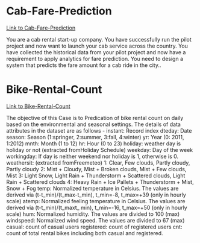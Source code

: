 
# Cab-Fare-Prediction

[Link to Cab-Fare-Prediction](https://github.com/sanjaytallolli/Cab-Fare-Prediction)

You are a cab rental start-up company. You have successfully run the pilot project and now want to launch your cab service across the country. You have collected the historical data from your pilot project and now have a requirement to apply analytics for fare prediction. You need to design a system that predicts the fare amount for a cab ride in the city..

# Bike-Rental-Count

[Link to Bike-Rental-Count](https://github.com/sanjaytallolli/Bike-Rental-Count)

The objective of this Case is to Predication of bike rental count on daily based on the environmental and seasonal settings. The details of data attributes in the dataset are as follows - instant: Record index dteday: Date season: Season (1:springer, 2:summer, 3:fall, 4:winter) yr: Year (0: 2011, 1:2012) mnth: Month (1 to 12) hr: Hour (0 to 23) holiday: weather day is holiday or not (extracted fromHoliday Schedule) weekday: Day of the week workingday: If day is neither weekend nor holiday is 1, otherwise is 0. weathersit: (extracted fromFreemeteo) 1: Clear, Few clouds, Partly cloudy, Partly cloudy 2: Mist + Cloudy, Mist + Broken clouds, Mist + Few clouds, Mist 3: Light Snow, Light Rain + Thunderstorm + Scattered clouds, Light Rain + Scattered clouds 4: Heavy Rain + Ice Pallets + Thunderstorm + Mist, Snow + Fog temp: Normalized temperature in Celsius. The values are derived via (t-t_min)/(t_max-t_min), t_min=-8, t_max=+39 (only in hourly scale) atemp: Normalized feeling temperature in Celsius. The values are derived via (t-t_min)/(t_maxt_ min), t_min=-16, t_max=+50 (only in hourly scale) hum: Normalized humidity. The values are divided to 100 (max) windspeed: Normalized wind speed. The values are divided to 67 (max) casual: count of casual users registered: count of registered users cnt: count of total rental bikes including both casual and registered.
